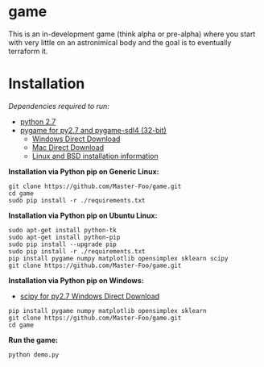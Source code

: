 # game

This is an in-development game (think alpha or pre-alpha) where you start with very little on an astronimical body and the goal is to eventually terraform it.

# Installation

*Dependencies required to run:*
  - [python 2.7](https://www.python.org/downloads)
  - [pygame for py2.7 and pygame-sdl4 (32-bit)](http://www.pygame.org/wiki/GettingStarted) 
    - [Windows Direct Download](http://pygame.org/ftp/pygame-1.9.1.win32-py2.7.msi)
	- [Mac Direct Download](http://pygame.org/ftp/pygame-1.9.1release-python.org-32bit-py2.7-macosx10.3.dmg)
	- [Linux and BSD installation information](http://www.pygame.org/download.shtml)

  

**Installation via Python pip on Generic Linux:**
```
git clone https://github.com/Master-Foo/game.git
cd game
sudo pip install -r ./requirements.txt
```

**Installation via Python pip on Ubuntu Linux:**
```
sudo apt-get install python-tk
sudo apt-get install python-pip
sudo pip install --upgrade pip
sudo pip install -r ./requirements.txt
pip install pygame numpy matplotlib opensimplex sklearn scipy
git clone https://github.com/Master-Foo/game.git
```

**Installation via Python pip on Windows:**
 - [scipy for py2.7 Windows Direct Download](http://sourceforge.net/projects/scipy/files/scipy/0.16.1/scipy-0.16.1-win32-superpack-python2.7.exe/download)
```
pip install pygame numpy matplotlib opensimplex sklearn
git clone https://github.com/Master-Foo/game.git
cd game
```

**Run the game:**
```
python demo.py
```